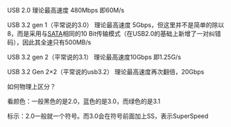 USB 2.0                                        理论最高速度 480Mbps 即60M/s

USB 3.2 gen 1（平常说的3.0） 理论最高速度 5Gbps，但这里并不是简单的除以8，而是采用与[SATA](https://baike.baidu.com/item/SATA)相同的10 Bit传输模式（在USB2.0的基础上新增了一对纠错码），因此其全速只有500MB/s

USB 3.2 gen 2（平常说的3.1）  理论最高速度10Gbps    即1.25G/s

USB 3.2 Gen 2×2（平常说的usb3.2） 理论最高速度再次翻倍，20Gbps



如何物理上区分？

看颜色：一般黑色的是2.0，蓝色的是3.0，而绿色的是3.1

标示：2.0一般就一个符号。而3.0会在符号前面加上SS，表示SuperSpeed